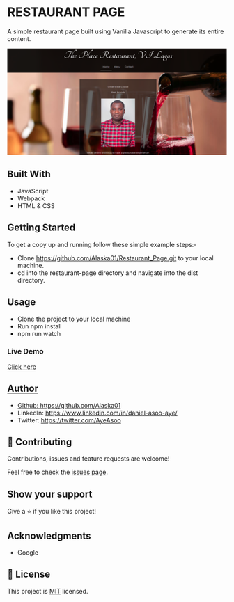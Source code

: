 # RESTAURANT PAGE

A simple restaurant page built using Vanilla Javascript to generate its entire content.

![screenshot](screenshot.png)


## Built With
- JavaScript
- Webpack
- HTML & CSS

## Getting Started
To get a copy up and running follow these simple example steps:-

- Clone https://github.com/Alaska01/Restaurant_Page.git to your local machine.
- cd into the restaurant-page directory and navigate into the dist directory.


## Usage
- Clone the project to your local machine
- Run npm install
- npm run watch


### Live Demo
<a href="https://xyz.html">Click here</div>


## Author
- Github: https://github.com/Alaska01
- LinkedIn: https://www.linkedin.com/in/daniel-asoo-aye/
- Twitter: https://twitter.com/AyeAsoo

## 🤝 Contributing

Contributions, issues and feature requests are welcome!

Feel free to check the [issues page](https://github.com/Alaska01/Restaurant_Page/issues).

## Show your support

Give a ⭐️ if you like this project!

## Acknowledgments

- Google

## 📝 License

This project is [MIT](lic.url) licensed.
